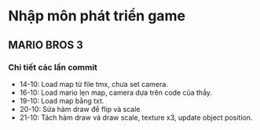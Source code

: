 # Nhập môn phát triển game
## MARIO BROS 3
### Chi tiết các lần commit
- 14-10: Load map từ file tmx, chưa set camera.
- 16-10: Load mario lẹn map, camera dựa trên code của thầy.
- 19-10: Load map bằng txt.
- 20-10: Sửa hàm draw để flip và scale
- 21-10: Tách hàm draw và draw scale, texture x3, update object position.
